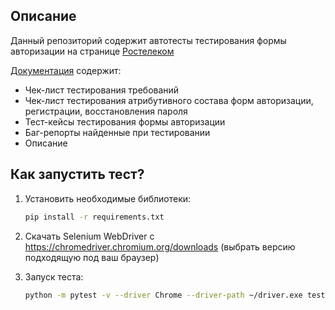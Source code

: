 Описание
--------
Данный репозиторий содержит автотесты тестирования формы авторизации на странице [Ростелеком](https://b2c.passport.rt.ru)

[Документация](https://docs.google.com/spreadsheets/d/1_y5dEBcIX9OW30eGUw-xQoXByDqCuTOWCVuwG2hnmmM/edit?usp=sharing) содержит:
* Чек-лист тестирования требований
* Чек-лист тестирования атрибутивного состава форм авторизации, регистрации, восстановления пароля
* Тест-кейсы тестирования формы авторизации
* Баг-репорты найденные при тестировании
* Описание

Как запустить тест?
----------------

1) Установить необходимые библиотеки:

    ```bash
    pip install -r requirements.txt
    ```

2) Скачать Selenium WebDriver с https://chromedriver.chromium.org/downloads (выбрать версию подходящую под ваш браузер)

3) Запуск теста:

    ```bash
    python -m pytest -v --driver Chrome --driver-path ~/driver.exe tests/.py
    ```
